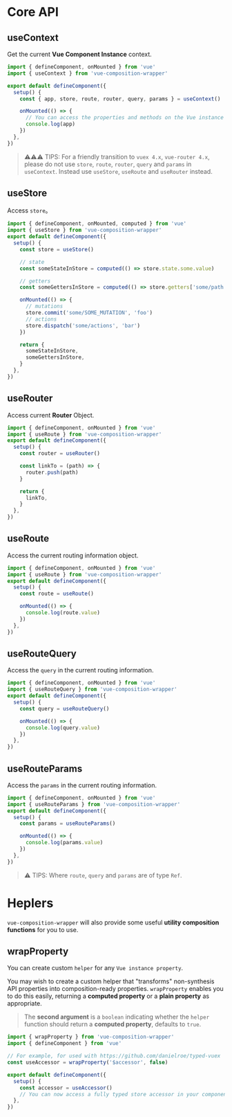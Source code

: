 # Core API

## useContext

Get the current **Vue Component Instance** context.

```js
import { defineComponent, onMounted } from 'vue'
import { useContext } from 'vue-composition-wrapper'

export default defineComponent({
  setup() {
    const { app, store, route, router, query, params } = useContext()

    onMounted(() => {
      // You can access the properties and methods on the Vue instance from `app`
      console.log(app)
    })
  },
})
```

> :warning::warning::warning: TIPS: For a friendly transition to `vuex 4.x`, `vue-router 4.x`, please do not use `store`, `route`, `router`, `query` and `params` in `useContext`.
Instead use `useStore`, `useRoute` and `useRouter` instead.

## useStore

Access `store`。

```js
import { defineComponent, onMounted, computed } from 'vue'
import { useStore } from 'vue-composition-wrapper'
export default defineComponent({
  setup() {
    const store = useStore()

    // state
    const someStateInStore = computed(() => store.state.some.value)

    // getters
    const someGettersInStore = computed(() => store.getters['some/path'])

    onMounted(() => {
      // mutations
      store.commit('some/SOME_MUTATION', 'foo')
      // actions
      store.dispatch('some/actions', 'bar')
    })

    return {
      someStateInStore,
      someGettersInStore,
    }
  },
})
```

## useRouter

Access current **Router** Object.

```js
import { defineComponent, onMounted } from 'vue'
import { useRoute } from 'vue-composition-wrapper'
export default defineComponent({
  setup() {
    const router = useRouter()

    const linkTo = (path) => {
      router.push(path)
    }

    return {
      linkTo,
    }
  },
})
```

## useRoute

Access the current routing information object.

```js
import { defineComponent, onMounted } from 'vue'
import { useRoute } from 'vue-composition-wrapper'
export default defineComponent({
  setup() {
    const route = useRoute()

    onMounted(() => {
      console.log(route.value)
    })
  },
})
```

## useRouteQuery

Access the `query` in the current routing information.

```js
import { defineComponent, onMounted } from 'vue'
import { useRouteQuery } from 'vue-composition-wrapper'
export default defineComponent({
  setup() {
    const query = useRouteQuery()

    onMounted(() => {
      console.log(query.value)
    })
  },
})
```

## useRouteParams

Access the `params` in the current routing information.

```js
import { defineComponent, onMounted } from 'vue'
import { useRouteParams } from 'vue-composition-wrapper'
export default defineComponent({
  setup() {
    const params = useRouteParams()

    onMounted(() => {
      console.log(params.value)
    })
  },
})
```

> :warning: TIPS: Where `route`, `query` and `params` are of type `Ref`.


# Heplers

`vue-composition-wrapper` will also provide some useful **utility composition functions** for you to use.

## wrapProperty

You can create custom `helper` for any `Vue instance property`.

You may wish to create a custom helper that "transforms" non-synthesis API properties into composition-ready properties. `wrapProperty` enables you to do this easily, returning a **computed property** or a **plain property** as appropriate.

> The **second argument** is a `boolean` indicating whether the `helper` function should return a **computed property**, defaults to `true`.

```js
import { wrapProperty } from 'vue-composition-wrapper'
import { defineComponent } from 'vue'

// For example, for used with https://github.com/danielroe/typed-vuex
const useAccessor = wrapProperty('$accessor', false)

export default defineComponent({
  setup() {
    const accessor = useAccessor()
    // You can now access a fully typed store accessor in your component
  },
})
```